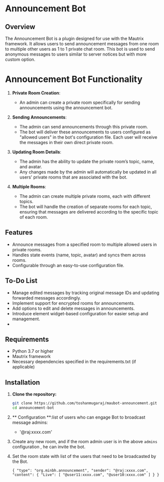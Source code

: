 # Announcement Bot

## Overview

The Announcement Bot is a plugin designed for use with the Mautrix framework. It allows users to send announcement messages from one room to multiple other users as 1 to 1 private chat room. This bot is used to send anonymous messages to users similar to server notices but with more custom option.

# Announcement Bot Functionality

1. **Private Room Creation**:
   - An admin can create a private room specifically for sending announcements using the announcement bot.

2. **Sending Announcements**:
   - The admin can send announcements through this private room.
   - The bot will deliver these announcements to users configured as "allowed users" in the bot's configuration file. Each user will receive the messages in their own direct private room.

3. **Updating Room Details**:
   - The admin has the ability to update the private room’s topic, name, and avatar.
   - Any changes made by the admin will automatically be updated in all users' private rooms that are associated with the bot.

4. **Multiple Rooms**:
   - The admin can create multiple private rooms, each with different topics.
   - The bot will handle the creation of separate rooms for each topic, ensuring that messages are delivered according to the specific topic of each room.
     
## Features

- Announce messages from a specified room to multiple allowed users in private rooms.
- Handles state events (name, topic, avatar) and syncs them across rooms.
- Configurable through an easy-to-use configuration file.

## To-Do List

- Manage edited messages by tracking original message IDs and updating forwarded messages accordingly.
- Implement support for encrypted rooms for announcements.
- Add options to edit and delete messages in announcements.
- Introduce element widget-based configuration for easier setup and management.
- 
## Requirements

- Python 3.7 or higher
- Mautrix framework
- Necessary dependencies specified in the requirements.txt (if applicable)

## Installation

1. **Clone the repository:**

   ```bash
   git clone https://github.com/toshanmugaraj/maubot-announcement.git
   cd announcement-bot

2. ** Configuration **:list of users who can engage Bot to broadcast message
   admins:
     - '@raj:xxxx.com'
3. Create any new room, and if the room admin user is in the above `admins` configuration , he can invite the bot.
4. Set the room state with list of the users that need to be broadcasted by the Bot.

   `{
     "type": "org.minbh.announcement",
     "sender": "@raj:xxxx.com",
     "content": {
       "Live": [
         "@user11:xxxx.com",
         "@user10:xxxx.com"
       ]
     }
     }
   `
